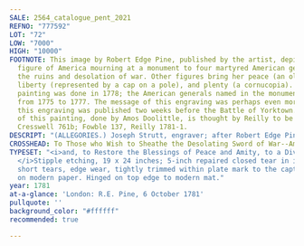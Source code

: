 ```yaml
---
SALE: 2564_catalogue_pent_2021
REFNO: "777592"
LOT: "72"
LOW: "7000"
HIGH: "10000"
FOOTNOTE: This image by Robert Edge Pine, published by the artist, depicts the allegorical
  figure of America mourning at a monument to four martyred American generals, amid
  the ruins and desolation of war. Other figures bring her peace (an olive branch),
  liberty (represented by a cap on a pole), and plenty (a cornucopia). The original
  painting was done in 1778; the American generals named in the monument all died
  from 1775 to 1777. The message of this engraving was perhaps even more timely when
  this engraving was published two weeks before the Battle of Yorktown. Another engraving
  of this painting, done by Amos Doolittle, is thought by Reilly to be a later production.
  Cresswell 761b; Fowble 137, Reilly 1781-1.
DESCRIPT: "(ALLEGORIES.) Joseph Strutt, engraver; after Robert Edge Pine."
CROSSHEAD: To Those who Wish to Sheathe the Desolating Sword of War--America--
TYPESET: "<i>and, to Restore the Blessings of Peace and Amity, to a Divided People.
  </i>Stipple etching, 19 x 24 inches; 5-inch repaired closed tear in image, other
  short tears, edge wear, tightly trimmed within plate mark to the caption, laid down
  on modern paper. Hinged on top edge to modern mat."
year: 1781
at-a-glance: 'London: R.E. Pine, 6 October 1781'
pullquote: ''
background_color: "#ffffff"
recommended: true

---
```


